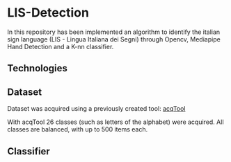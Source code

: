 # LIS-Detection
In this repository has been implemented an algorithm to identify the italian sign language (LIS - Lingua Italiana dei Segni) through Opencv, Mediapipe Hand Detection and a K-nn classifier.

## Technologies

## Dataset

Dataset was acquired using a previously created tool: [acqTool](https://github.com/xandrew94x/acqTool)

With acqTool 26 classes (such as letters of the alphabet) were acquired. All classes are balanced, with up to 500 items each.

## Classifier

